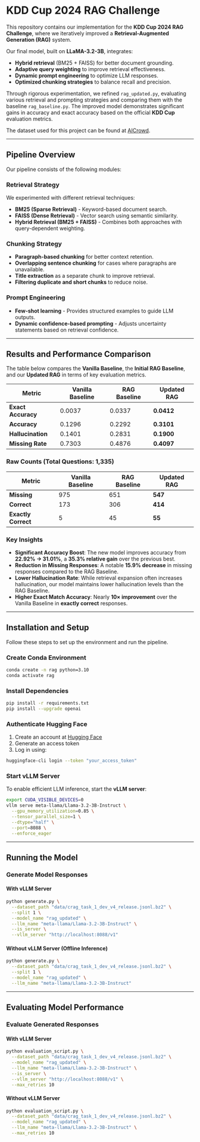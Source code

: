 # **KDD Cup 2024 RAG Challenge**

This repository contains our implementation for the **KDD Cup 2024 RAG Challenge**, where we iteratively improved a **Retrieval-Augmented Generation (RAG)** system. 

Our final model, built on **LLaMA-3.2-3B**, integrates:
- **Hybrid retrieval** (BM25 + FAISS) for better document grounding.
- **Adaptive query weighting** to improve retrieval effectiveness.
- **Dynamic prompt engineering** to optimize LLM responses.
- **Optimized chunking strategies** to balance recall and precision.

Through rigorous experimentation, we refined `rag_updated.py`, evaluating various retrieval and prompting strategies and comparing them with the baseline `rag_baseline.py`. The improved model demonstrates significant gains in accuracy and exact accuracy based on the official **KDD Cup** evaluation metrics.

The dataset used for this project can be found at [AICrowd](https://www.aicrowd.com/challenges/meta-comprehensive-rag-benchmark-kdd-cup-2024/).

---

## **Pipeline Overview**
Our pipeline consists of the following modules:

### **Retrieval Strategy**
We experimented with different retrieval techniques:
- **BM25 (Sparse Retrieval)** - Keyword-based document search.
- **FAISS (Dense Retrieval)** - Vector search using semantic similarity.
- **Hybrid Retrieval (BM25 + FAISS)** - Combines both approaches with query-dependent weighting.

### **Chunking Strategy**
- **Paragraph-based chunking** for better context retention.
- **Overlapping sentence chunking** for cases where paragraphs are unavailable.
- **Title extraction** as a separate chunk to improve retrieval.
- **Filtering duplicate and short chunks** to reduce noise.

### **Prompt Engineering**
- **Few-shot learning** - Provides structured examples to guide LLM outputs.
- **Dynamic confidence-based prompting** - Adjusts uncertainty statements based on retrieval confidence.

---

## **Results and Performance Comparison**

The table below compares the **Vanilla Baseline**, the **Initial RAG Baseline**, and our **Updated RAG** in terms of key evaluation metrics.

| **Metric**          | **Vanilla Baseline** | **RAG Baseline** | **Updated RAG** |
|---------------------|--------------------|-----------------|----------------|
| **Exact Accuracy**  | 0.0037             | 0.0337          | **0.0412**    |
| **Accuracy**        | 0.1296             | 0.2292          | **0.3101**    |
| **Hallucination**   | 0.1401             | 0.2831          | **0.1900**    |
| **Missing Rate**    | 0.7303             | 0.4876          | **0.4097**    |

### **Raw Counts (Total Questions: 1,335)**
| **Metric**         | **Vanilla Baseline** | **RAG Baseline** | **Updated RAG** |
|-------------------|--------------------|-----------------|----------------|
| **Missing**      | 975                | 651             | **547**       |
| **Correct**      | 173                | 306             | **414**       |
| **Exactly Correct** | 5                 | 45              | **55**        |

### **Key Insights**
- **Significant Accuracy Boost**: The new model improves accuracy from **22.92% → 31.01%**, a **35.3% relative gain** over the previous best.
- **Reduction in Missing Responses**: A notable **15.9% decrease** in missing responses compared to the RAG Baseline.
- **Lower Hallucination Rate**: While retrieval expansion often increases hallucination, our model maintains lower hallucination levels than the RAG Baseline.
- **Higher Exact Match Accuracy**: Nearly **10× improvement** over the Vanilla Baseline in **exactly correct** responses.

---

## **Installation and Setup**
Follow these steps to set up the environment and run the pipeline.

### **Create Conda Environment**
```sh
conda create -n rag python=3.10
conda activate rag
```

### **Install Dependencies**
```sh
pip install -r requirements.txt
pip install --upgrade openai
```

### **Authenticate Hugging Face**
1. Create an account at [Hugging Face](https://huggingface.co/)
2. Generate an access token
3. Log in using:
```sh
huggingface-cli login --token "your_access_token"
```

### **Start vLLM Server**
To enable efficient LLM inference, start the **vLLM server**:
```sh
export CUDA_VISIBLE_DEVICES=0
vllm serve meta-llama/Llama-3.2-3B-Instruct \
  --gpu_memory_utilization=0.85 \
  --tensor_parallel_size=1 \
  --dtype="half" \
  --port=8088 \
  --enforce_eager
```

---

## **Running the Model**

### **Generate Model Responses**
#### **With vLLM Server**
```sh
python generate.py \
  --dataset_path "data/crag_task_1_dev_v4_release.jsonl.bz2" \
  --split 1 \
  --model_name "rag_updated" \
  --llm_name "meta-llama/Llama-3.2-3B-Instruct" \
  --is_server \
  --vllm_server "http://localhost:8088/v1"
```
#### **Without vLLM Server (Offline Inference)**
```sh
python generate.py \
  --dataset_path "data/crag_task_1_dev_v4_release.jsonl.bz2" \
  --split 1 \
  --model_name "rag_updated" \
  --llm_name "meta-llama/Llama-3.2-3B-Instruct"
```

---

## **Evaluating Model Performance**

### **Evaluate Generated Responses**
#### **With vLLM Server**
```sh
python evaluation_script.py \
  --dataset_path "data/crag_task_1_dev_v4_release.jsonl.bz2" \
  --model_name "rag_updated" \
  --llm_name "meta-llama/Llama-3.2-3B-Instruct" \
  --is_server \
  --vllm_server "http://localhost:8088/v1" \
  --max_retries 10
```
#### **Without vLLM Server**
```sh
python evaluation_script.py \
  --dataset_path "data/crag_task_1_dev_v4_release.jsonl.bz2" \
  --model_name "rag_updated" \
  --llm_name "meta-llama/Llama-3.2-3B-Instruct" \
  --max_retries 10
```
